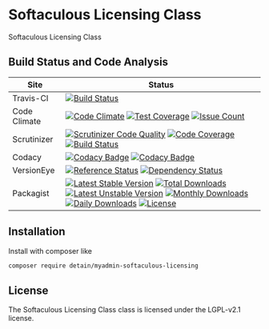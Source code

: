 # Softaculous Licensing Class

Softaculous Licensing Class

## Build Status and Code Analysis

Site          | Status
--------------|---------------------------
Travis-CI     | [![Build Status](https://travis-ci.org/detain/myadmin-softaculous-licensing.svg?branch=master)](https://travis-ci.org/detain/myadmin-softaculous-licensing)
Code Climate  | [![Code Climate](https://codeclimate.com/github/detain/myadmin-softaculous-licensing/badges/gpa.svg)](https://codeclimate.com/github/detain/myadmin-softaculous-licensing) [![Test Coverage](https://codeclimate.com/github/detain/myadmin-softaculous-licensing/badges/coverage.svg)](https://codeclimate.com/github/detain/myadmin-softaculous-licensing/coverage) [![Issue Count](https://codeclimate.com/github/detain/myadmin-softaculous-licensing/badges/issue_count.svg)](https://codeclimate.com/github/detain/myadmin-softaculous-licensing)
Scrutinizer   | [![Scrutinizer Code Quality](https://scrutinizer-ci.com/g/myadmin-plugins/myadmin-softaculous-licensing/badges/quality-score.png?b=master)](https://scrutinizer-ci.com/g/myadmin-plugins/myadmin-softaculous-licensing/?branch=master) [![Code Coverage](https://scrutinizer-ci.com/g/myadmin-plugins/myadmin-softaculous-licensing/badges/coverage.png?b=master)](https://scrutinizer-ci.com/g/myadmin-plugins/myadmin-softaculous-licensing/?branch=master) [![Build Status](https://scrutinizer-ci.com/g/myadmin-plugins/myadmin-softaculous-licensing/badges/build.png?b=master)](https://scrutinizer-ci.com/g/myadmin-plugins/myadmin-softaculous-licensing/build-status/master)
Codacy        | [![Codacy Badge](https://api.codacy.com/project/badge/Grade/226251fc068f4fd5b4b4ef9a40011d06)](https://www.codacy.com/app/detain/myadmin-softaculous-licensing) [![Codacy Badge](https://api.codacy.com/project/badge/Coverage/25fa74eb74c947bf969602fcfe87e349)](https://www.codacy.com/app/detain/myadmin-softaculous-licensing?utm_source=github.com&utm_medium=referral&utm_content=detain/myadmin-softaculous-licensing&utm_campaign=Badge_Coverage)
VersionEye    | [![Reference Status](https://www.versioneye.com/php/detain:myadmin-softaculous-licensing/reference_badge.svg?style=flat)](https://www.versioneye.com/php/detain:myadmin-softaculous-licensing/references) [![Dependency Status](https://www.versioneye.com/user/projects/592f7318bafc5500414dfd2a/badge.svg?style=flat-square)](https://www.versioneye.com/user/projects/592f7318bafc5500414dfd2a)
Packagist     | [![Latest Stable Version](https://poser.pugx.org/detain/myadmin-softaculous-licensing/version)](https://packagist.org/packages/detain/myadmin-softaculous-licensing) [![Total Downloads](https://poser.pugx.org/detain/myadmin-softaculous-licensing/downloads)](https://packagist.org/packages/detain/myadmin-softaculous-licensing) [![Latest Unstable Version](https://poser.pugx.org/detain/myadmin-softaculous-licensing/v/unstable)](//packagist.org/packages/detain/myadmin-softaculous-licensing) [![Monthly Downloads](https://poser.pugx.org/detain/myadmin-softaculous-licensing/d/monthly)](https://packagist.org/packages/detain/myadmin-softaculous-licensing) [![Daily Downloads](https://poser.pugx.org/detain/myadmin-softaculous-licensing/d/daily)](https://packagist.org/packages/detain/myadmin-softaculous-licensing) [![License](https://poser.pugx.org/detain/myadmin-softaculous-licensing/license)](https://packagist.org/packages/detain/myadmin-softaculous-licensing)


## Installation

Install with composer like

```sh
composer require detain/myadmin-softaculous-licensing
```

## License

The Softaculous Licensing Class class is licensed under the LGPL-v2.1 license.

